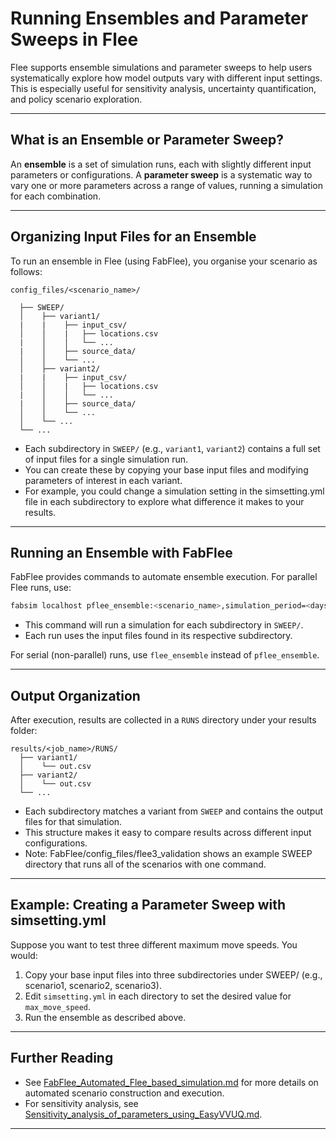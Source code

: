 <!--
This document outlines the ensemble simulation setup for the Flee project. It provides details on managing and executing multiple simulation scenarios collectively.
-->
# Running Ensembles and Parameter Sweeps in Flee

Flee supports ensemble simulations and parameter sweeps to help users systematically explore how model outputs vary with different input settings. This is especially useful for sensitivity analysis, uncertainty quantification, and policy scenario exploration.

---

## What is an Ensemble or Parameter Sweep?

An **ensemble** is a set of simulation runs, each with slightly different input parameters or configurations. A **parameter sweep** is a systematic way to vary one or more parameters across a range of values, running a simulation for each combination.

---

## Organizing Input Files for an Ensemble

To run an ensemble in Flee (using FabFlee), you organise your scenario as follows:

```
config_files/<scenario_name>/
 
  ├── SWEEP/
  │    ├── variant1/
  |    |    ├── input_csv/
  │    │    |   ├── locations.csv
  |    │    │   └── ... 
  |    │    ├── source_data/
  │    │    └── ...
  │    ├── variant2/
  |    |    ├── input_csv/
  │    │    |   ├── locations.csv
  |    │    │   └── ... 
  |    │    ├── source_data/
  │    │    └── ...
  │    └── ...
  └── ...
```

- Each subdirectory in `SWEEP/` (e.g., `variant1`, `variant2`) contains a full set of input files for a single simulation run.
- You can create these by copying your base input files and modifying parameters of interest in each variant.
- For example, you could change a simulation setting in the simsetting.yml file in each subdirectory to explore what difference it makes to your results. 

---

## Running an Ensemble with FabFlee

FabFlee provides commands to automate ensemble execution. For parallel Flee runs, use:

```sh
fabsim localhost pflee_ensemble:<scenario_name>,simulation_period=<days>
```

- This command will run a simulation for each subdirectory in `SWEEP/`.
- Each run uses the input files found in its respective subdirectory.

For serial (non-parallel) runs, use `flee_ensemble` instead of `pflee_ensemble`.

---

## Output Organization

After execution, results are collected in a `RUNS` directory under your results folder:

```
results/<job_name>/RUNS/
  ├── variant1/
  │    └── out.csv
  ├── variant2/
  │    └── out.csv
  └── ...
```

- Each subdirectory matches a variant from `SWEEP` and contains the output files for that simulation.
- This structure makes it easy to compare results across different input configurations.
- Note: FabFlee/config_files/flee3_validation shows an example SWEEP directory that runs all of the scenarios with one command. 

---

## Example: Creating a Parameter Sweep with simsetting.yml

Suppose you want to test three different maximum move speeds. You would:

1. Copy your base input files into three subdirectories under SWEEP/ (e.g., scenario1, scenario2, scenario3).
2. Edit `simsetting.yml` in each directory to set the desired value for `max_move_speed`.
3. Run the ensemble as described above.

---

## Further Reading

- See [FabFlee_Automated_Flee_based_simulation.md](FabFlee_Automated_Flee_based_simulation.md) for more details on automated scenario construction and execution.
- For sensitivity analysis, see [Sensitivity_analysis_of_parameters_using_EasyVVUQ.md](Sensitivity_analysis_of_parameters_using_EasyVVUQ.md).

---